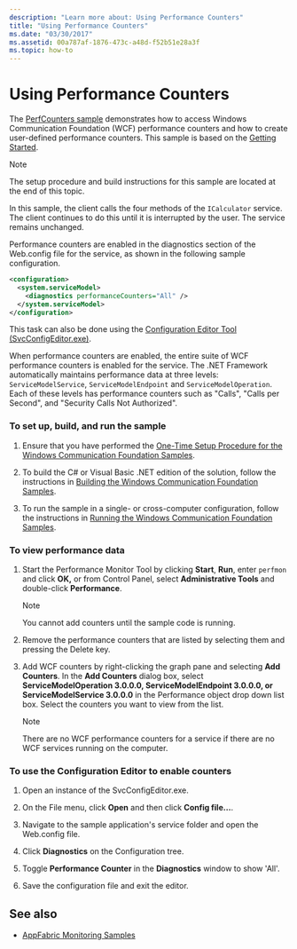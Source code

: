 ```yaml
---
description: "Learn more about: Using Performance Counters"
title: "Using Performance Counters"
ms.date: "03/30/2017"
ms.assetid: 00a787af-1876-473c-a48d-f52b51e28a3f
ms.topic: how-to
---
```

# Using Performance Counters

The [PerfCounters sample](https://github.com/dotnet/samples/tree/main/framework/wcf) demonstrates how to access Windows Communication Foundation (WCF) performance counters and how to create user-defined performance counters. This sample is based on the [Getting Started](getting-started-sample.md).

> [!NOTE]
> The setup procedure and build instructions for this sample are located at the end of this topic.

In this sample, the client calls the four methods of the `ICalculator` service. The client continues to do this until it is interrupted by the user. The service remains unchanged.

Performance counters are enabled in the diagnostics section of the Web.config file for the service, as shown in the following sample configuration.

```xml
<configuration>
  <system.serviceModel>
    <diagnostics performanceCounters="All" />
  </system.serviceModel>
</configuration>
```

This task can also be done using the [Configuration Editor Tool (SvcConfigEditor.exe)](../configuration-editor-tool-svcconfigeditor-exe.md).

When performance counters are enabled, the entire suite of WCF performance counters is enabled for the service. The .NET Framework automatically maintains performance data at three levels: `ServiceModelService`, `ServiceModelEndpoint` and `ServiceModelOperation`. Each of these levels has performance counters such as "Calls", "Calls per Second", and "Security Calls Not Authorized".

### To set up, build, and run the sample

1. Ensure that you have performed the [One-Time Setup Procedure for the Windows Communication Foundation Samples](one-time-setup-procedure-for-the-wcf-samples.md).

2. To build the C# or Visual Basic .NET edition of the solution, follow the instructions in [Building the Windows Communication Foundation Samples](building-the-samples.md).

3. To run the sample in a single- or cross-computer configuration, follow the instructions in [Running the Windows Communication Foundation Samples](running-the-samples.md).

### To view performance data

1. Start the Performance Monitor Tool by clicking **Start**, **Run**, enter `perfmon` and click **OK,** or from Control Panel, select **Administrative Tools** and double-click **Performance**.

    > [!NOTE]
    > You cannot add counters until the sample code is running.

2. Remove the performance counters that are listed by selecting them and pressing the Delete key.

3. Add WCF counters by right-clicking the graph pane and selecting **Add Counters**. In the **Add Counters** dialog box, select **ServiceModelOperation 3.0.0.0, ServiceModelEndpoint 3.0.0.0, or ServiceModelService 3.0.0.0** in the Performance object drop down list box. Select the counters you want to view from the list.

    > [!NOTE]
    > There are no WCF performance counters for a service if there are no WCF services running on the computer.

### To use the Configuration Editor to enable counters

1. Open an instance of the SvcConfigEditor.exe.

2. On the File menu, click **Open** and then click **Config file…**.

3. Navigate to the sample application's service folder and open the Web.config file.

4. Click **Diagnostics** on the Configuration tree.

5. Toggle **Performance Counter** in the **Diagnostics** window to show 'All'.

6. Save the configuration file and exit the editor.

## See also

- [AppFabric Monitoring Samples](/previous-versions/appfabric/ff383407(v=azure.10))
